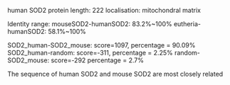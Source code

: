 human SOD2 protein
length: 222
localisation: mitochondral matrix

Identity range:
mouseSOD2-humanSOD2: 83.2%~100%
eutheria-humanSOD2: 58.1%~100%

SOD2_human-SOD2_mouse: score=1097, percentage = 90.09%
SOD2_human-random: score=-311, percentage = 2.25%
random-SOD2_mouse: score=-292 percentage = 2.7%

The sequence of human SOD2 and mouse SOD2 are most closely related